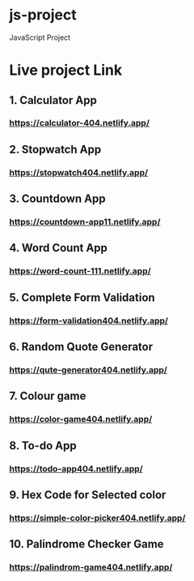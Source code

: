 # js-project
JavaScript Project 

# Live project Link
 
## 1.  Calculator App
### https://calculator-404.netlify.app/
## 2. Stopwatch App
### https://stopwatch404.netlify.app/
## 3. Countdown App
### https://countdown-app11.netlify.app/
## 4. Word Count App
### https://word-count-111.netlify.app/
## 5. Complete Form Validation
### https://form-validation404.netlify.app/
## 6. Random Quote Generator
### https://qute-generator404.netlify.app/
## 7. Colour game
### https://color-game404.netlify.app/
## 8. To-do App
### https://todo-app404.netlify.app/
## 9. Hex Code for Selected color
### https://simple-color-picker404.netlify.app/
## 10. Palindrome Checker Game
### https://palindrom-game404.netlify.app/
